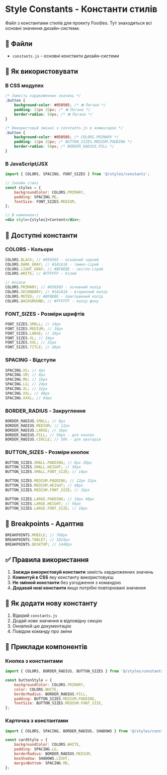 # Style Constants - Константи стилів

Файл з константами стилів для проекту Foodies. Тут знаходяться всі основні значення дизайн-системи.

## 📁 Файли

-   `constants.js` - основні константи дизайн-системи

## 🎨 Як використовувати

### В CSS модулях

```css
/* Замість хардкоженних значень */
.button {
    background-color: #050505; /* ❌ Погано */
    padding: 12px 32px; /* ❌ Погано */
    border-radius: 50px; /* ❌ Погано */
}

/* Використовуй змінні з constants.js в коментарях */
.button {
    background-color: #050505; /* COLORS.PRIMARY */
    padding: 12px 32px; /* BUTTON_SIZES.MEDIUM.PADDING */
    border-radius: 50px; /* BORDER_RADIUS.PILL */
}
```

### В JavaScript/JSX

```jsx
import { COLORS, SPACING, FONT_SIZES } from '@/styles/constants';

// Інлайн стилі
const styles = {
    backgroundColor: COLORS.PRIMARY,
    padding: SPACING.MD,
    fontSize: FONT_SIZES.MEDIUM,
};

// В компоненті
<div style={styles}>Content</div>;
```

## 🎯 Доступні константи

### COLORS - Кольори

```js
COLORS.BLACK; // #050505 - основний чорний
COLORS.DARK_GRAY; // #1A1A1A - темно-сірий
COLORS.LIGHT_GRAY; // #BFBEBE - світло-сірий
COLORS.WHITE; // #FFFFFF - білий

// Аліаси
COLORS.PRIMARY; // #050505 - основний колір
COLORS.SECONDARY; // #1A1A1A - вторинний колір
COLORS.MUTED; // #BFBEBE - приглушений колір
COLORS.BACKGROUND; // #FFFFFF - колір фону
```

### FONT_SIZES - Розміри шрифтів

```js
FONT_SIZES.SMALL; // 14px
FONT_SIZES.MEDIUM; // 16px
FONT_SIZES.LARGE; // 18px
FONT_SIZES.XL; // 24px
FONT_SIZES.XXL; // 32px
FONT_SIZES.TITLE; // 48px
```

### SPACING - Відступи

```js
SPACING.XS; // 4px
SPACING.SM; // 8px
SPACING.MD; // 16px
SPACING.LG; // 24px
SPACING.XL; // 32px
SPACING.XXL; // 48px
SPACING.XXXL; // 64px
```

### BORDER_RADIUS - Закруглення

```js
BORDER_RADIUS.SMALL; // 8px
BORDER_RADIUS.MEDIUM; // 12px
BORDER_RADIUS.LARGE; // 16px
BORDER_RADIUS.PILL; // 50px - для кнопок
BORDER_RADIUS.CIRCLE; // 50% - для аватарів
```

### BUTTON_SIZES - Розміри кнопок

```js
BUTTON_SIZES.SMALL.PADDING; // 8px 20px
BUTTON_SIZES.SMALL.HEIGHT; // 36px
BUTTON_SIZES.SMALL.FONT_SIZE; // 14px

BUTTON_SIZES.MEDIUM.PADDING; // 12px 32px
BUTTON_SIZES.MEDIUM.HEIGHT; // 48px
BUTTON_SIZES.MEDIUM.FONT_SIZE; // 16px

BUTTON_SIZES.LARGE.PADDING; // 16px 40px
BUTTON_SIZES.LARGE.HEIGHT; // 56px
BUTTON_SIZES.LARGE.FONT_SIZE; // 18px
```

## 📱 Breakpoints - Адаптив

```js
BREAKPOINTS.MOBILE; // 768px
BREAKPOINTS.TABLET; // 1024px
BREAKPOINTS.DESKTOP; // 1440px
```

## ✅ Правила використання

1. **Завжди використовуй константи** замість хардкоженних значень
2. **Коментуй в CSS** яку константу використовуєш
3. **Не змінюй константи** без узгодження з командою
4. **Додавай нові константи** якщо потрібні повторювані значення

## 🔄 Як додати нову константу

1. Відкрий `constants.js`
2. Додай нове значення в відповідну секцію
3. Оновлюй цю документацію
4. Повідом команду про зміни

## 🎨 Приклади компонентів

### Кнопка з константами

```jsx
import { COLORS, BORDER_RADIUS, BUTTON_SIZES } from '@/styles/constants';

const buttonStyle = {
    backgroundColor: COLORS.PRIMARY,
    color: COLORS.WHITE,
    borderRadius: BORDER_RADIUS.PILL,
    padding: BUTTON_SIZES.MEDIUM.PADDING,
    fontSize: BUTTON_SIZES.MEDIUM.FONT_SIZE,
};
```

### Карточка з константами

```jsx
import { COLORS, SPACING, BORDER_RADIUS, SHADOWS } from '@/styles/constants';

const cardStyle = {
    backgroundColor: COLORS.WHITE,
    padding: SPACING.LG,
    borderRadius: BORDER_RADIUS.MEDIUM,
    boxShadow: SHADOWS.LIGHT,
    marginBottom: SPACING.MD,
};
```
